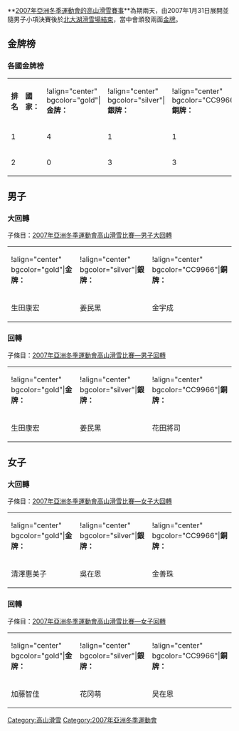 **[2007年亞洲冬季運動會的](https://zh.wikipedia.org/wiki/2007年亞洲冬季運動會 "wikilink")[高山滑雪賽事](../Page/高山滑雪.md "wikilink")**為期兩天，由2007年1月31日展開並隨男子小項決賽後於[北大湖滑雪場結束](../Page/北大湖滑雪場.md "wikilink")，當中會頒發兩面[金牌](https://zh.wikipedia.org/wiki/金牌 "wikilink")。

## 金牌榜

### 各國金牌榜

<table>
<tbody>
<tr class="odd">
<td><p><strong>排名</strong></p></td>
<td><p><strong>國家：</strong></p></td>
<td><p>!align="center" bgcolor="gold"|<strong>金牌：</strong></p></td>
<td><p>!align="center" bgcolor="silver"|<strong>銀牌：</strong></p></td>
<td><p>!align="center" bgcolor="CC9966"|<strong>銅牌：</strong></p></td>
<td><p><strong>總計</strong></p></td>
</tr>
<tr class="even">
<td><p>1</p></td>
<td></td>
<td><p>4</p></td>
<td><p>1</p></td>
<td><p>1</p></td>
<td><p>6</p></td>
</tr>
<tr class="odd">
<td><p>2</p></td>
<td></td>
<td><p>0</p></td>
<td><p>3</p></td>
<td><p>3</p></td>
<td><p>6</p></td>
</tr>
</tbody>
</table>

## 男子

### 大回轉

子條目：[2007年亞洲冬季運動會高山滑雪比賽—男子大回轉](https://zh.wikipedia.org/wiki/2007年亞洲冬季運動會高山滑雪比賽—男子大回轉 "wikilink")

<table>
<tbody>
<tr class="odd">
<td><p>!align="center" bgcolor="gold"|<strong>金牌：</strong></p></td>
<td><p>!align="center" bgcolor="silver"|<strong>銀牌：</strong></p></td>
<td><p>!align="center" bgcolor="CC9966"|<strong>銅牌：</strong></p></td>
</tr>
<tr class="even">
<td><p>生田康宏</p></td>
<td><p>姜民黑</p></td>
<td><p>金宇成</p></td>
</tr>
</tbody>
</table>

### 回轉

子條目：[2007年亞洲冬季運動會高山滑雪比賽—男子回轉](https://zh.wikipedia.org/wiki/2007年亞洲冬季運動會高山滑雪比賽—男子回轉 "wikilink")

<table>
<tbody>
<tr class="odd">
<td><p>!align="center" bgcolor="gold"|<strong>金牌：</strong></p></td>
<td><p>!align="center" bgcolor="silver"|<strong>銀牌：</strong></p></td>
<td><p>!align="center" bgcolor="CC9966"|<strong>銅牌：</strong></p></td>
</tr>
<tr class="even">
<td><p>生田康宏</p></td>
<td><p>姜民黑</p></td>
<td><p>花田將司</p></td>
</tr>
</tbody>
</table>

## 女子

### 大回轉

子條目：[2007年亞洲冬季運動會高山滑雪比賽—女子大回轉](https://zh.wikipedia.org/wiki/2007年亞洲冬季運動會高山滑雪比賽—女子大回轉 "wikilink")

<table>
<tbody>
<tr class="odd">
<td><p>!align="center" bgcolor="gold"|<strong>金牌：</strong></p></td>
<td><p>!align="center" bgcolor="silver"|<strong>銀牌：</strong></p></td>
<td><p>!align="center" bgcolor="CC9966"|<strong>銅牌：</strong></p></td>
</tr>
<tr class="even">
<td><p>清澤惠美子</p></td>
<td><p>吳在恩</p></td>
<td><p>金善珠</p></td>
</tr>
</tbody>
</table>

### 回轉

子條目：[2007年亞洲冬季運動會高山滑雪比賽—女子回轉](https://zh.wikipedia.org/wiki/2007年亞洲冬季運動會高山滑雪比賽—女子回轉 "wikilink")

<table>
<tbody>
<tr class="odd">
<td><p>!align="center" bgcolor="gold"|<strong>金牌：</strong></p></td>
<td><p>!align="center" bgcolor="silver"|<strong>銀牌：</strong></p></td>
<td><p>!align="center" bgcolor="CC9966"|<strong>銅牌：</strong></p></td>
</tr>
<tr class="even">
<td><p>加藤智佳</p></td>
<td><p>花冈萌</p></td>
<td><p>吴在恩</p></td>
</tr>
</tbody>
</table>

[Category:高山滑雪](https://zh.wikipedia.org/wiki/Category:高山滑雪 "wikilink")
[Category:2007年亞洲冬季運動會](https://zh.wikipedia.org/wiki/Category:2007年亞洲冬季運動會 "wikilink")